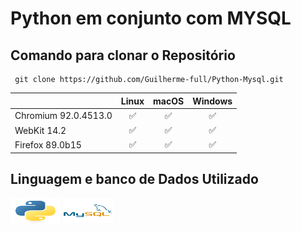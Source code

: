 # Python em conjunto com MYSQL


## Comando para clonar o Repositório

```    
 git clone https://github.com/Guilherme-full/Python-Mysql.git
```


|          | Linux | macOS | Windows |
|   :---   | :---: | :---: | :---:   |
| Chromium <!-- GEN:chromium-version -->92.0.4513.0<!-- GEN:stop --> | :white_check_mark: | :white_check_mark: | :white_check_mark: |
| WebKit <!-- GEN:webkit-version -->14.2<!-- GEN:stop --> | :white_check_mark: | :white_check_mark: | :white_check_mark: |
| Firefox <!-- GEN:firefox-version -->89.0b15<!-- GEN:stop --> | :white_check_mark: | :white_check_mark: | :white_check_mark: |



## Linguagem e banco de Dados Utilizado

<img align="center" width="80px" height="40px" alt="Python" src="https://raw.githubusercontent.com/devicons/devicon/master/icons/python/python-original.svg"></img>
<img align="center" width="80px" height="40px" alt="Mysql" src="https://raw.githubusercontent.com/devicons/devicon/master/icons/mysql/mysql-original-wordmark.svg"></img>


